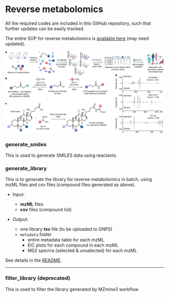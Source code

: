 # Reverse metabolomics

All the required codes are included in this GitHub repository, such that further updates can be easily tracked.

The entire SOP for reverse metabolomics is [available here](https://docs.google.com/document/d/1jvLTQ_gbU6-ljOjG2v-6W_8KIpOSBRT5cJthqHA_TB0/edit?usp=sharing) (may need updated).

<img src="image/reverse_metabolomics.png" alt="Reverse Metabolomics Workflow" width="750"/>

### generate_smiles
This is used to generate SMILES data using reactants.

### generate_library
This is to generate the library for reverse metabolomics in batch, using mzML files and csv files (compound files generated as above).

- Input:
  - **mzML** files
  - **csv** files (compound list)

- Output:
  - one library **tsv** file (to be uploaded to GNPS)
  - `metadata` folder
    - entire metadata table for each mzML
    - EIC plots for each compound in each mzML
    - MS2 spectra (selected & unselected) for each mzML

See details in the [README](generate_library).  



----------------
### filter_library (deprecated)
This is used to filter the library generated by MZmine3 workflow.


